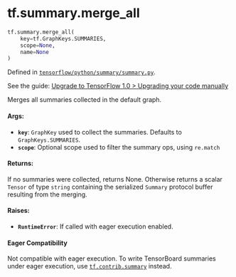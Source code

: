 <div itemscope itemtype="http://developers.google.com/ReferenceObject">
<meta itemprop="name" content="tf.summary.merge_all" />
<meta itemprop="path" content="Stable" />
</div>

# tf.summary.merge_all

``` python
tf.summary.merge_all(
    key=tf.GraphKeys.SUMMARIES,
    scope=None,
    name=None
)
```



Defined in [`tensorflow/python/summary/summary.py`](https://www.tensorflow.org/code/tensorflow/python/summary/summary.py).

See the guide: [Upgrade to TensorFlow 1.0 > Upgrading your code manually](../../../../api_guides/python/upgrade.md#Upgrading_your_code_manually)

Merges all summaries collected in the default graph.

#### Args:

* <b>`key`</b>: `GraphKey` used to collect the summaries.  Defaults to
    `GraphKeys.SUMMARIES`.
* <b>`scope`</b>: Optional scope used to filter the summary ops, using `re.match`


#### Returns:

If no summaries were collected, returns None.  Otherwise returns a scalar
`Tensor` of type `string` containing the serialized `Summary` protocol
buffer resulting from the merging.


#### Raises:

* <b>`RuntimeError`</b>: If called with eager execution enabled.



#### Eager Compatibility
Not compatible with eager execution. To write TensorBoard
summaries under eager execution, use <a href="../../tf/contrib/summary.md"><code>tf.contrib.summary</code></a> instead.


